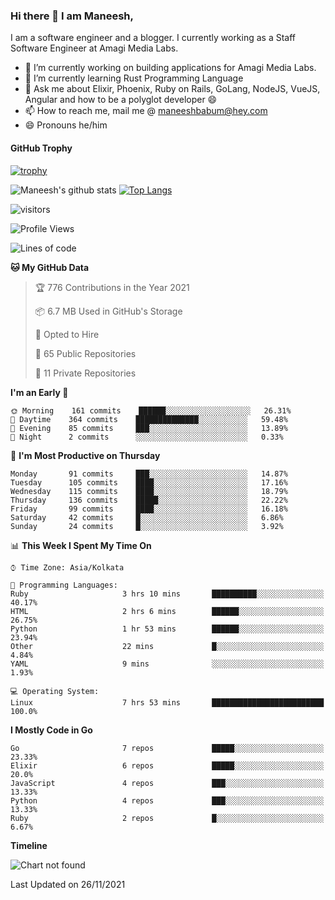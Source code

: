 ### Hi there 👋 I am Maneesh,

I am a software engineer and a blogger. I currently working as a Staff Software Engineer at Amagi Media Labs.


- 🔭 I’m currently working on building applications for Amagi Media Labs.
- 🌱 I’m currently learning Rust Programming Language
- 💬 Ask me about Elixir, Phoenix, Ruby on Rails, GoLang, NodeJS, VueJS, Angular and how to be a polyglot developer 😄
- 📫 How to reach me, mail me @ maneeshbabum@hey.com
- 😄 Pronouns he/him

#### GitHub Trophy
[![trophy](https://github-profile-trophy.vercel.app/?username=mbm-c)](https://github.com/ryo-ma/github-profile-trophy)

![Maneesh's github stats](https://github-readme-stats.vercel.app/api?username=mbm-c&show_icons=true)
[![Top Langs](https://github-readme-stats.vercel.app/api/top-langs/?username=mbm-c)](https://github.com/anuraghazra/github-readme-stats)


![visitors](https://visitor-badge.glitch.me/badge?page_id=maneeshbabu.maneeshbabu)

<!--START_SECTION:waka-->
![Profile Views](http://img.shields.io/badge/Profile%20Views-3-blue)

![Lines of code](https://img.shields.io/badge/From%20Hello%20World%20I%27ve%20Written-293809%20lines%20of%20code-blue)

**🐱 My GitHub Data** 

> 🏆 776 Contributions in the Year 2021
 > 
> 📦 6.7 MB Used in GitHub's Storage 
 > 
> 💼 Opted to Hire
 > 
> 📜 65 Public Repositories 
 > 
> 🔑 11 Private Repositories  
 > 
**I'm an Early 🐤** 

```text
🌞 Morning    161 commits    ██████░░░░░░░░░░░░░░░░░░░   26.31% 
🌆 Daytime    364 commits    ██████████████░░░░░░░░░░░   59.48% 
🌃 Evening    85 commits     ███░░░░░░░░░░░░░░░░░░░░░░   13.89% 
🌙 Night      2 commits      ░░░░░░░░░░░░░░░░░░░░░░░░░   0.33%

```
📅 **I'm Most Productive on Thursday** 

```text
Monday       91 commits     ███░░░░░░░░░░░░░░░░░░░░░░   14.87% 
Tuesday      105 commits    ████░░░░░░░░░░░░░░░░░░░░░   17.16% 
Wednesday    115 commits    ████░░░░░░░░░░░░░░░░░░░░░   18.79% 
Thursday     136 commits    █████░░░░░░░░░░░░░░░░░░░░   22.22% 
Friday       99 commits     ████░░░░░░░░░░░░░░░░░░░░░   16.18% 
Saturday     42 commits     █░░░░░░░░░░░░░░░░░░░░░░░░   6.86% 
Sunday       24 commits     █░░░░░░░░░░░░░░░░░░░░░░░░   3.92%

```


📊 **This Week I Spent My Time On** 

```text
⌚︎ Time Zone: Asia/Kolkata

💬 Programming Languages: 
Ruby                     3 hrs 10 mins       ██████████░░░░░░░░░░░░░░░   40.17% 
HTML                     2 hrs 6 mins        ██████░░░░░░░░░░░░░░░░░░░   26.75% 
Python                   1 hr 53 mins        ██████░░░░░░░░░░░░░░░░░░░   23.94% 
Other                    22 mins             █░░░░░░░░░░░░░░░░░░░░░░░░   4.84% 
YAML                     9 mins              ░░░░░░░░░░░░░░░░░░░░░░░░░   1.93%

💻 Operating System: 
Linux                    7 hrs 53 mins       █████████████████████████   100.0%

```

**I Mostly Code in Go** 

```text
Go                       7 repos             █████░░░░░░░░░░░░░░░░░░░░   23.33% 
Elixir                   6 repos             █████░░░░░░░░░░░░░░░░░░░░   20.0% 
JavaScript               4 repos             ███░░░░░░░░░░░░░░░░░░░░░░   13.33% 
Python                   4 repos             ███░░░░░░░░░░░░░░░░░░░░░░   13.33% 
Ruby                     2 repos             █░░░░░░░░░░░░░░░░░░░░░░░░   6.67%

```


**Timeline**

![Chart not found](https://raw.githubusercontent.com/mbm-c/mbm-c/master/charts/bar_graph.png) 


 Last Updated on 26/11/2021
<!--END_SECTION:waka-->

<!--
**maneeshbabu/maneeshbabu** is a ✨ _special_ ✨ repository because its `README.md` (this file) appears on your GitHub profile.

Here are some ideas to get you started:

- 🔭 I’m currently working on ...
- 🌱 I’m currently learning ...
- 👯 I’m looking to collaborate on ...
- 🤔 I’m looking for help with ...
- 💬 Ask me about ...
- 📫 How to reach me: ...
- 😄 Pronouns: ...
- ⚡ Fun fact: ...
-->
